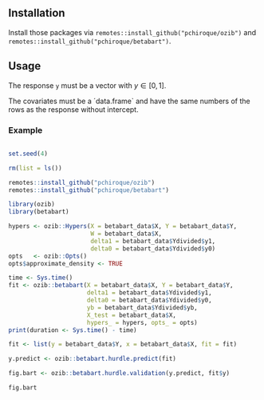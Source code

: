 ## Installation
Install those packages via `remotes::install_github("pchiroque/ozib")` and `remotes::install_github("pchiroque/betabart")`.

## Usage 

The response `y` must be a vector with $y \in[0,1]$.

The covariates must be a ´data.frame` and have the same numbers of the rows as the response without intercept.

### Example 

```R

set.seed(4)

rm(list = ls())

remotes::install_github("pchiroque/ozib")
remotes::install_github("pchiroque/betabart")

library(ozib)
library(betabart)

hypers <- ozib::Hypers(X = betabart_data$X, Y = betabart_data$Y,
                       W = betabart_data$X,
                       delta1 = betabart_data$Ydivided$y1,
                       delta0 = betabart_data$Ydivided$y0)
opts   <- ozib::Opts()
opts$approximate_density <- TRUE

time <- Sys.time()
fit <- ozib::betabart(X = betabart_data$X, Y = betabart_data$Y,
                      delta1 = betabart_data$Ydivided$y1,
                      delta0 = betabart_data$Ydivided$y0,
                      yb = betabart_data$Ydivided$yb,
                      X_test = betabart_data$X,
                      hypers_ = hypers, opts_ = opts)
print(duration <- Sys.time() - time)

fit <- list(y = betabart_data$Y, x = betabart_data$X, fit = fit)

y.predict <- ozib::betabart.hurdle.predict(fit)

fig.bart <- ozib::betabart.hurdle.validation(y.predict, fit$y)

fig.bart

```




